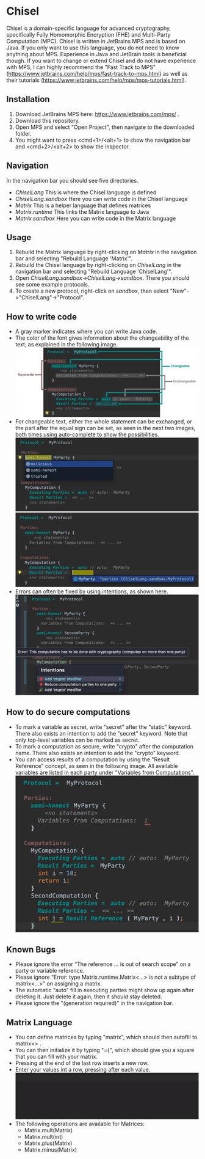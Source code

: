 # Chisel
Chisel is a domain-specific language for advanced cryptography, specifically Fully Homomorphic Encryption (FHE) and Multi-Party Computation (MPC). 
Chisel is written in JetBrains MPS and is based on Java. If you only want to use this language, you do not need to know anything about MPS. Experience in Java and JetBrain tools is beneficial though. 
If you want to change or extend Chisel and do not have experience with MPS, I can highly recommend the "Fast Track to MPS" (https://www.jetbrains.com/help/mps/fast-track-to-mps.html) as well as their tutorials (https://www.jetbrains.com/help/mps/mps-tutorials.html).

## Installation
1. Download JetBrains MPS here: https://www.jetbrains.com/mps/ .
2. Download this repository.
3. Open MPS and select "Open Project", then navigate to the downloaded folder.
4. You might want to press <cmd+1>/<alt+1> to show the navigation bar and <cmd+2>/<alt+2> to show the inspector.

## Navigation
In the navigation bar you should see five directories.
- *ChiselLang* This is where the Chisel language is defined
- *ChiselLang.sandbox* Here you can write code in the Chisel language
- *Matrix* This is a helper language that defines matrices
- *Matrix.runtime* This links the Matrix language to Java
- *Matrix.sandbox* Here you can write code in the Matrix language

## Usage
1. Rebuild the Matrix language by right-clicking on *Matrix* in the navigation bar and selecting "Rebuild Language 'Matrix'".
2. Rebuild the Chisel language by right-clicking on *ChiselLang* in the navigation bar and selecting "Rebuild Language 'ChiselLang'".
3. Open *ChiselLang.sandbox*->*ChiselLang*->*sandbox*. There you should see some example protocols.
4. To create a new protocol, right-click on *sandbox*, then select "New"->"ChiselLang"->"Protocol".

## How to write code
- A gray *<no statements>* marker indicates where you can write Java code.
- The color of the font gives information about the changeability of the text, as explained in the following image. 
  ![Chisel colors](screenshots/Tutorial/03_Colors_texted.png)
- For changeable text, either  the  whole  statement  can  be exchanged, or the part after the equal sign can be set, as seen in the next two images, both times using auto-complete to show the possibilities.
  ![Chisel changeable a](screenshots/Tutorial/02_a_Changeable.png)
  ![Chisel changeable b](screenshots/Tutorial/02_b_Changeable.png)
- Errors can often be fixed by using intentions, as shown here.
  ![Chisel intentions](screenshots/Tutorial/04_Intentions.png)

## How to do secure computations
- To mark a variable as secret, write "secret" after the "static" keyword. There also exists an intention to add the "secret" keyword. Note that only top-level variables can be marked as secret.
- To mark a computation as secure, write "crypto" after the computation name. There also exists an intention to add the "crypto" keyword.
- You can access results of a computation by using the "Result Reference" concept, as seen in the following image. All available variables are listed in each party under "Variables from Computations".
  ![Chisel result ref](screenshots/Tutorial/05_ResultRef.png)

## Known Bugs
- Please ignore the error “The reference … is out of search scope” on a party or variable reference.
- Please ignore “Error: type Matrix.runtime.Matrix<...> is not a subtype of matrix<...>” on assigning a matrix.
- The automatic “auto” fill in executing parties might show up again after deleting it. Just delete it again, then it should stay deleted.
- Please ignore the "(generation required)" in the navigation bar.

## Matrix Language 
- You can define matrices by typing "matrix", which should then autofill to matrix<<type>> <no name>.
- You can then initialize it by typing "={", which should give you a square that you can fill with your matrix. 
- Pressing <enter> at the end of the last row inserts a new row.
- Enter your values int a row, pressing <enter> after each value.
  ![Chisel new matrix](screenshots/Tutorial/06_newMatrix.gif)
- The following operations are available for Matrices: 
  - Matrix.mult(Matrix)
  - Matrix.mult(int)
  - Matrix.plus(Matrix)
  - Matrix.minus(Matrix)
